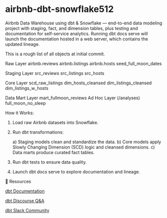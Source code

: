 # airbnb-dbt-snowflake512
Airbnb Data Warehouse using dbt &amp; Snowflake — end-to-end data modeling project with staging, fact, and dimension tables, plus testing and documentation for self-service analytics.
Running dbt docs serve will launch the documentation hosted in a web server, which contains the updated lineage.

This is a rough list of all objects at initial commit.

Raw Layer
airbnb.reviews
airbnb.listings
airbnb.hosts
seed_full_moon_dates

Staging Layer
src_reviews
src_listings
src_hosts

Core Layer
scd_raw_listings
dim_hosts_cleansed
dim_listings_cleansed
dim_listings_w_hosts

Data Mart Layer
mart_fullmoon_reviews
Ad Hoc Layer (/analyses)
full_moon_no_sleep

How it Works:

1) Load raw Airbnb datasets into Snowflake.

2) Run dbt transformations:

   a) Staging models clean and standardize the data.
   b) Core models apply Slowly Changing Dimension (SCD) logic and cleansed dimensions.
   c) Data marts produce curated fact tables.

4) Run dbt tests to ensure data quality.

5) Launch dbt docs serve to explore documentation and lineage.

🔗 Resources

[dbt Documentation](https://docs.getdbt.com/)

[dbt Discourse Q&A](https://discourse.getdbt.com/)

[dbt Slack Community](https://www.getdbt.com/community)

